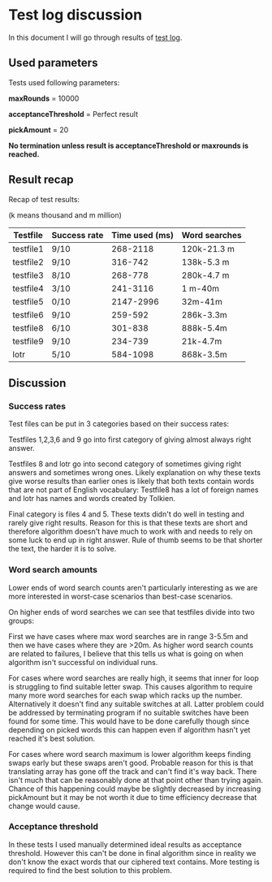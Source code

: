 # Test log discussion
In this document I will go through results of [test log](./Test-Logs.md).


## Used parameters
Tests used following parameters:

<b>maxRounds</b> = 10000

<b>acceptanceThreshold</b> = Perfect result

<b>pickAmount</b> = 20

<b> No termination unless result is acceptanceThreshold or maxrounds is reached.</b>

## Result recap

Recap of test results:

(k means thousand and m million)

| Testfile | Success rate | Time used (ms)  | Word searches |
| ------------- | ------------- | ------------- | ------------- |
| testfile1   | 9/10  | 268-2118  | 120k-21.3 m  |
| testfile2  | 9/10 | 316-742  | 138k-5.3 m  | 
| testfile3  | 8/10  |268-778  | 280k-4.7 m  |
| testfile4  | 3/10  | 241-3116  | 1 m-40m  |
| testfile5  | 0/10  | 2147-2996  | 32m-41m  |
| testfile6   | 9/10  | 259-592  | 286k-3.3m  |
| testfile8  | 6/10  | 301-838  | 888k-5.4m  | 
| testfile9  | 9/10  | 234-739  | 21k-4.7m  |
| lotr  | 5/10  | 584-1098  | 868k-3.5m  |

## Discussion

### Success rates
Test files can be put in 3 categories based on their success rates:

Testfiles 1,2,3,6 and 9 go into first category of giving almost always right answer.

Testfiles 8 and lotr go into second category of sometimes giving right answers and sometimes wrong ones. Likely explanation on why these texts give worse results than earlier ones is likely that both texts contain words that are not part of English vocabulary: Testfile8 has a lot of foreign names and lotr has names and words created by Tolkien.

Final category is files 4 and 5. These texts didn't do well in testing and rarely give right results. Reason for this is that these texts are short and therefore algorithm doesn't have much to work with and needs to rely on some luck to end up in right answer. Rule of thumb seems to be that shorter the text, the harder it is to solve. 

### Word search amounts

Lower ends of word search counts aren't particularly interesting as we are more interested in worst-case scenarios than best-case scenarios.

On higher ends of word searches we can see that testfiles divide into two groups:

First we have cases where max word searches are in range 3-5.5m and then we have cases where they are >20m.
As higher word search counts are related to failures, I believe that this tells us what is going on when algorithm isn't successful on individual runs.

For cases where word searches are really high, it seems that inner for loop is struggling to find suitable letter swap. This causes algorithm to require many more word searches for each 
swap which racks up the number. Alternatively it doesn't find any suitable switches at all. Latter problem could be addressed by terminating program if no suitable switches have been found for some time. 
This would have to be done carefully though since depending on picked words this can happen even if algorithm hasn't yet reached it's best solution.

For cases where word search maximum is lower algorithm keeps finding swaps early but these swaps aren't good. Probable reason for this is that translating array has gone off the track and 
can't find it's way back. There isn't much that can be reasonably done at that point other than trying again. Chance of this happening could maybe be slightly decreased by increasing pickAmount but 
it may be not worth it due to time efficiency decrease that change would cause.

### Acceptance threshold
In these tests I used manually determined ideal results as acceptance threshold. However this can't be done in final algorithm since in reality we don't know the exact words that our ciphered text contains. More testing is required to find the best solution to this problem.

